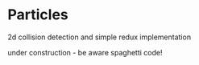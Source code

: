 # Particles

2d collision detection and simple redux implementation


under construction - be aware spaghetti code!
